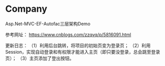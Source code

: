 # Company
Asp.Net-MVC-EF-Autofac三层架构Demo

参考网址：
https://www.cnblogs.com/zzqvq/p/5816091.html

更新日志：
（1）利用后台跳转，将项目的初始页变为登录页；
（2）利用Session，实现自动登录和有权限才能进入主页（即只要没登录，总会跳至登录页）；
（3）主页添加了登出按钮。
